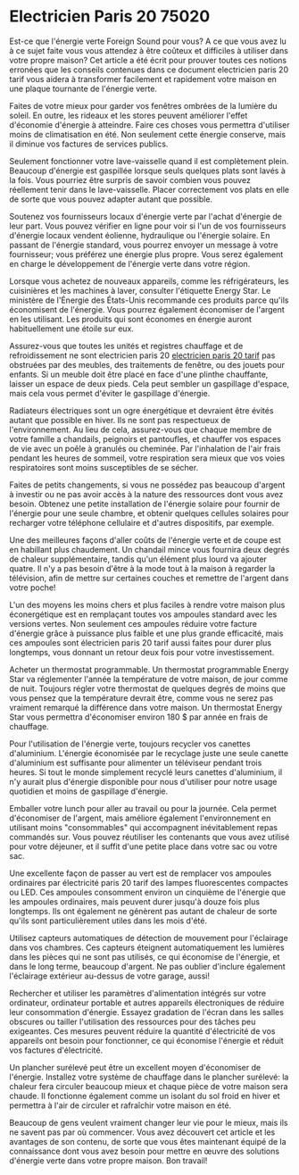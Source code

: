 # Electricien Paris 20 75020

Est-ce que l'énergie verte Foreign Sound pour vous? A ce que vous avez lu à ce sujet faite vous vous attendez à être coûteux et difficiles à utiliser dans votre propre maison? Cet article a été écrit pour prouver toutes ces notions erronées que les conseils contenues dans ce document electricien paris 20 tarif vous aidera à transformer facilement et rapidement votre maison en une plaque tournante de l'énergie verte.

Faites de votre mieux pour garder vos fenêtres ombrées de la lumière du soleil. En outre, les rideaux et les stores peuvent améliorer l'effet d'économie d'énergie à atteindre. Faire ces choses vous permettra d'utiliser moins de climatisation en été. Non seulement cette énergie conserve, mais il diminue vos factures de services publics.

Seulement fonctionner votre lave-vaisselle quand il est complètement plein. Beaucoup d'énergie est gaspillée lorsque seuls quelques plats sont lavés à la fois. Vous pourriez être surpris de savoir combien vous pouvez réellement tenir dans le lave-vaisselle. Placer correctement vos plats en elle de sorte que vous pouvez adapter autant que possible.

Soutenez vos fournisseurs locaux d'énergie verte par l'achat d'énergie de leur part. Vous pouvez vérifier en ligne pour voir si l'un de vos fournisseurs d'énergie locaux vendent éolienne, hydraulique ou l'énergie solaire. En passant de l'énergie standard, vous pourrez envoyer un message à votre fournisseur; vous préférez une énergie plus propre. Vous serez également en charge le développement de l'énergie verte dans votre région.

Lorsque vous achetez de nouveaux appareils, comme les réfrigérateurs, les cuisinières et les machines à laver, consulter l'étiquette Energy Star. Le ministère de l'Énergie des États-Unis recommande ces produits parce qu'ils économisent de l'énergie. Vous pourrez également économiser de l'argent en les utilisant. Les produits qui sont économes en énergie auront habituellement une étoile sur eux.

Assurez-vous que toutes les unités et registres chauffage et de refroidissement ne sont electricien paris 20 [electricien paris 20 tarif](http://electricienparis-20eme.fr) pas obstruées par des meubles, des traitements de fenêtre, ou des jouets pour enfants. Si un meuble doit être placé en face d'une plinthe chauffante, laisser un espace de deux pieds. Cela peut sembler un gaspillage d'espace, mais cela vous permet d'éviter le gaspillage d'énergie.

Radiateurs électriques sont un ogre énergétique et devraient être évités autant que possible en hiver. Ils ne sont pas respectueux de l'environnement. Au lieu de cela, assurez-vous que chaque membre de votre famille a chandails, peignoirs et pantoufles, et chauffer vos espaces de vie avec un poêle à granulés ou cheminée. Par l'inhalation de l'air frais pendant les heures de sommeil, votre respiration sera mieux que vos voies respiratoires sont moins susceptibles de se sécher.

Faites de petits changements, si vous ne possédez pas beaucoup d'argent à investir ou ne pas avoir accès à la nature des ressources dont vous avez besoin. Obtenez une petite installation de l'énergie solaire pour fournir de l'énergie pour une seule chambre, et obtenir quelques cellules solaires pour recharger votre téléphone cellulaire et d'autres dispositifs, par exemple.

Une des meilleures façons d'aller coûts de l'énergie verte et de coupe est en habillant plus chaudement. Un chandail mince vous fournira deux degrés de chaleur supplémentaire, tandis qu'un élément plus lourd va ajouter quatre. Il n'y a pas besoin d'être à la mode tout à la maison à regarder la télévision, afin de mettre sur certaines couches et remettre de l'argent dans votre poche!

L'un des moyens les moins chers et plus faciles à rendre votre maison plus éconergétique est en remplaçant toutes vos ampoules standard avec les versions vertes. Non seulement ces ampoules réduire votre facture d'énergie grâce à puissance plus faible et une plus grande efficacité, mais ces ampoules sont électricien paris 20 tarif aussi faites pour durer plus longtemps, vous donnant un retour deux fois pour votre investissement.

Acheter un thermostat programmable. Un thermostat programmable Energy Star va réglementer l'année la température de votre maison, de jour comme de nuit. Toujours régler votre thermostat de quelques degrés de moins que vous pensez que la température devrait être, comme vous ne serez pas vraiment remarqué la différence dans votre maison. Un thermostat Energy Star vous permettra d'économiser environ 180 $ par année en frais de chauffage.

Pour l'utilisation de l'énergie verte, toujours recycler vos canettes d'aluminium. L'énergie économisée par le recyclage juste une seule canette d'aluminium est suffisante pour alimenter un téléviseur pendant trois heures. Si tout le monde simplement recyclé leurs canettes d'aluminium, il n'y aurait plus d'énergie disponible pour nous d'utiliser pour notre usage quotidien et moins de gaspillage d'énergie.

Emballer votre lunch pour aller au travail ou pour la journée. Cela permet d'économiser de l'argent, mais améliore également l'environnement en utilisant moins "consommables" qui accompagnent inévitablement repas commandés sur. Vous pouvez réutiliser les contenants que vous avez utilisé pour votre déjeuner, et il suffit d'une petite place dans votre sac ou votre sac.

Une excellente façon de passer au vert est de remplacer vos ampoules ordinaires par électricité paris 20 tarif des lampes fluorescentes compactes ou LED. Ces ampoules consomment environ un cinquième de l'énergie que les ampoules ordinaires, mais peuvent durer jusqu'à douze fois plus longtemps. Ils ont également ne génèrent pas autant de chaleur de sorte qu'ils sont particulièrement utiles dans les mois d'été.

Utilisez capteurs automatiques de détection de mouvement pour l'éclairage dans vos chambres. Ces capteurs éteignent automatiquement les lumières dans les pièces qui ne sont pas utilisés, ce qui économise de l'énergie, et dans le long terme, beaucoup d'argent. Ne pas oublier d'inclure également l'éclairage extérieur au-dessus de votre garage, aussi!

Rechercher et utiliser les paramètres d'alimentation intégrés sur votre ordinateur, ordinateur portable et autres appareils électroniques de réduire leur consommation d'énergie. Essayez gradation de l'écran dans les salles obscures ou tailler l'utilisation des ressources pour des tâches peu exigeantes. Ces mesures peuvent réduire la quantité d'électricité de vos appareils ont besoin pour fonctionner, ce qui économise l'énergie et réduit vos factures d'électricité.

Un plancher surélevé peut être un excellent moyen d'économiser de l'énergie. Installez votre système de chauffage dans le plancher surélevé: la chaleur fera circuler beaucoup mieux et chaque pièce de votre maison sera chaude. Il fonctionne également comme un isolant du sol froid en hiver et permettra à l'air de circuler et rafraîchir votre maison en été.

Beaucoup de gens veulent vraiment changer leur vie pour le mieux, mais ils ne savent pas par où commencer. Vous avez découvert cet article et les avantages de son contenu, de sorte que vous êtes maintenant équipé de la connaissance dont vous avez besoin pour mettre en œuvre des solutions d'énergie verte dans votre propre maison. Bon travail!
